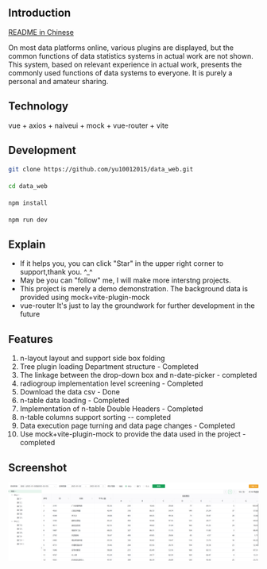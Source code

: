  ## Introduction
[README in Chinese](README.md)

On most data platforms online, various plugins are displayed, but the common functions of data statistics systems in actual work are not shown. This system, based on relevant experience in actual work, presents the commonly used functions of data systems to everyone. It is purely a personal and amateur sharing.

 ## Technology
 vue + axios + naiveui + mock + vue-router + vite
 
 ## Development

 ```bash
git clone https://github.com/yu10012015/data_web.git

cd data_web

npm install  

npm run dev

 ```
## Explain
- If it helps you, you can click "Star" in the upper right corner to support,thank you. ^_^
- May be you can "follow" me, I will make more interstng projects.
- This project is merely a demo demonstration. The background data is provided using mock+vite-plugin-mock
- vue-router It's just to lay the groundwork for further development in the future

## Features
1. n-layout layout and support side box folding
2. Tree plugin loading Department structure - Completed
3. The linkage between the drop-down box and n-date-picker - completed
4. radiogroup implementation level screening - Completed
5. Download the data csv - Done
6. n-table data loading - Completed
7. Implementation of n-table Double Headers - Completed
8. n-table columns support sorting -- completed
9. Data execution page turning and data page changes - Completed
10. Use mock+vite-plugin-mock to provide the data used in the project - completed

## Screenshot
![alt text](image.jpg)

